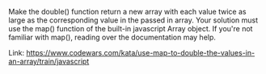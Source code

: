 Make the double() function return a new array with each value twice as large as the corresponding value in the passed in array. Your solution must use the map() function of the built-in javascript Array object. If you're not familiar with map(), reading over the documentation may help.

Link: https://www.codewars.com/kata/use-map-to-double-the-values-in-an-array/train/javascript